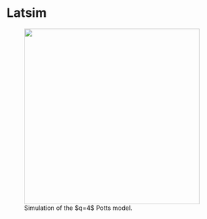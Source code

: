 # Latsim

<div style="width:800px; margin:0 auto;">
<figure>
<img src="https://user-images.githubusercontent.com/49154901/113180001-87e67b00-9250-11eb-99c8-26eca989bf41.png" width="400" height="400"/>
<figcaption> Simulation of the $q=4$ Potts model. </figcaption>
</figure>
</div>
